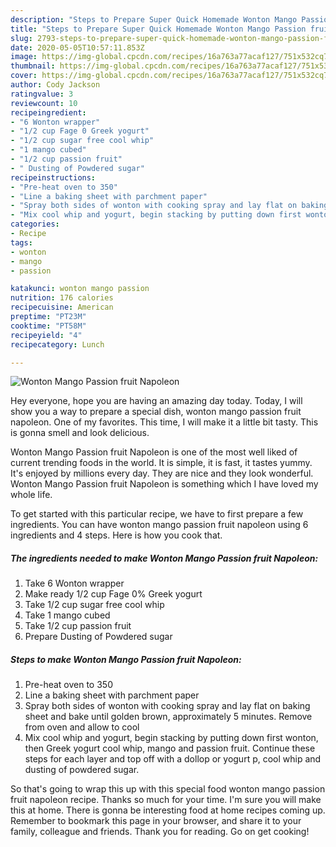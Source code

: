 ```yaml
---
description: "Steps to Prepare Super Quick Homemade Wonton Mango Passion fruit Napoleon"
title: "Steps to Prepare Super Quick Homemade Wonton Mango Passion fruit Napoleon"
slug: 2793-steps-to-prepare-super-quick-homemade-wonton-mango-passion-fruit-napoleon
date: 2020-05-05T10:57:11.853Z
image: https://img-global.cpcdn.com/recipes/16a763a77acaf127/751x532cq70/wonton-mango-passion-fruit-napoleon-recipe-main-photo.jpg
thumbnail: https://img-global.cpcdn.com/recipes/16a763a77acaf127/751x532cq70/wonton-mango-passion-fruit-napoleon-recipe-main-photo.jpg
cover: https://img-global.cpcdn.com/recipes/16a763a77acaf127/751x532cq70/wonton-mango-passion-fruit-napoleon-recipe-main-photo.jpg
author: Cody Jackson
ratingvalue: 3
reviewcount: 10
recipeingredient:
- "6 Wonton wrapper"
- "1/2 cup Fage 0 Greek yogurt"
- "1/2 cup sugar free cool whip"
- "1 mango cubed"
- "1/2 cup passion fruit"
- " Dusting of Powdered sugar"
recipeinstructions:
- "Pre-heat oven to 350"
- "Line a baking sheet with parchment paper"
- "Spray both sides of wonton with cooking spray and lay flat on baking sheet and bake until golden brown, approximately 5 minutes. Remove from oven and allow to cool"
- "Mix cool whip and yogurt, begin stacking by putting down first wonton, then Greek yogurt cool whip, mango and passion fruit. Continue these steps for each layer and top off with a dollop or yogurt p, cool whip and dusting of powdered sugar."
categories:
- Recipe
tags:
- wonton
- mango
- passion

katakunci: wonton mango passion 
nutrition: 176 calories
recipecuisine: American
preptime: "PT23M"
cooktime: "PT58M"
recipeyield: "4"
recipecategory: Lunch

---
```



![Wonton Mango Passion fruit Napoleon](https://img-global.cpcdn.com/recipes/16a763a77acaf127/751x532cq70/wonton-mango-passion-fruit-napoleon-recipe-main-photo.jpg)

Hey everyone, hope you are having an amazing day today. Today, I will show you a way to prepare a special dish, wonton mango passion fruit napoleon. One of my favorites. This time, I will make it a little bit tasty. This is gonna smell and look delicious.



Wonton Mango Passion fruit Napoleon is one of the most well liked of current trending foods in the world. It is simple, it is fast, it tastes yummy. It's enjoyed by millions every day. They are nice and they look wonderful. Wonton Mango Passion fruit Napoleon is something which I have loved my whole life.


To get started with this particular recipe, we have to first prepare a few ingredients. You can have wonton mango passion fruit napoleon using 6 ingredients and 4 steps. Here is how you cook that.

<!--inarticleads1-->

##### The ingredients needed to make Wonton Mango Passion fruit Napoleon:

1. Take 6 Wonton wrapper
1. Make ready 1/2 cup Fage 0% Greek yogurt
1. Take 1/2 cup sugar free cool whip
1. Take 1 mango cubed
1. Take 1/2 cup passion fruit
1. Prepare  Dusting of Powdered sugar




<!--inarticleads2-->

##### Steps to make Wonton Mango Passion fruit Napoleon:

1. Pre-heat oven to 350
1. Line a baking sheet with parchment paper
1. Spray both sides of wonton with cooking spray and lay flat on baking sheet and bake until golden brown, approximately 5 minutes. Remove from oven and allow to cool
1. Mix cool whip and yogurt, begin stacking by putting down first wonton, then Greek yogurt cool whip, mango and passion fruit. Continue these steps for each layer and top off with a dollop or yogurt p, cool whip and dusting of powdered sugar.




So that's going to wrap this up with this special food wonton mango passion fruit napoleon recipe. Thanks so much for your time. I'm sure you will make this at home. There is gonna be interesting food at home recipes coming up. Remember to bookmark this page in your browser, and share it to your family, colleague and friends. Thank you for reading. Go on get cooking!
